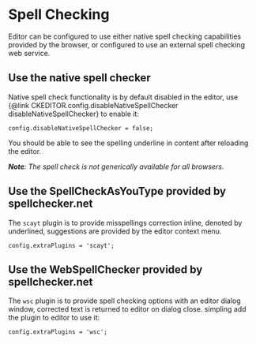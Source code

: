 # Spell Checking

Editor can be configured to use either native spell checking capabilities provided by the browser,
or configured to use an external spell checking web service.

## Use the native spell checker

Native spell check functionality is by default disabled in the editor, use
{@link CKEDITOR.config.disableNativeSpellChecker disableNativeSpellChecker} to enable it:

	config.disableNativeSpellChecker = false;

You should be able to see the spelling underline in content after reloading the editor.


_**Note**: The spell check is not generically available for all browsers._

## Use the **SpellCheckAsYouType** provided by spellchecker.net

The `scayt` plugin is to provide misspellings correction inline, denoted by underlined,
suggestions are provided by the editor context menu.

	config.extraPlugins = 'scayt';

## Use the **WebSpellChecker** provided by spellchecker.net

The `wsc` plugin is to provide spell checking options with an editor dialog window, corrected
text is returned to editor on dialog close. simpling add the plugin to editor to use it:

	config.extraPlugins = 'wsc';
